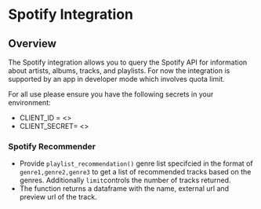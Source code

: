 # Spotify Integration

## Overview

The Spotify integration allows you to query the Spotify API for information about artists, albums, tracks, and playlists.
For now the integration is supported by an app in developer mode which involves quota limit.

For all use please ensure you have the following secrets in your environment:

* CLIENT_ID = <>
* CLIENT_SECRET= <>

### Spotify Recommender

* Provide `playlist_recommendation()` genre list specifcied in the format of `genre1,genre2,genre3` to get a list of recommended tracks based on the genres. 
Additionally `limit`controls the number of tracks returned.
* The function returns a dataframe with the name, external url and preview url of the track.
